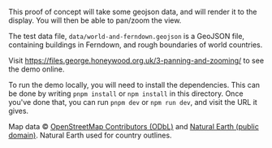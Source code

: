 This proof of concept will take some geojson data, and will render it to the display. You will then be able to pan/zoom the view.

The test data file, `data/world-and-ferndown.geojson` is a GeoJSON file, containing buildings in Ferndown, and rough boundaries of world countries.

Visit https://files.george.honeywood.org.uk/3-panning-and-zooming/ to see the demo online.

To run the demo locally, you will need to install the dependencies. This can be done by writing `pnpm install` or `npm install` in this directory. Once you've done that, you can run `pnpm dev` or `npm run dev`, and visit the URL it gives.

Map data © [OpenStreetMap Contributors (ODbL)](https://www.openstreetmap.org/copyright) and [Natural Earth (public domain)](https://www.naturalearthdata.com/about/terms-of-use/). Natural Earth used for country outlines.
